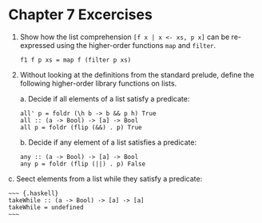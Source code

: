 Chapter 7 Excercises
===================

1. Show how the list comprehension `[f x | x <- xs, p x]` can be re-expressed using the higher-order functions `map` and `filter`.

    ~~~ {.haskell}
    f1 f p xs = map f (filter p xs)
    ~~~ 
2. Without looking at the definitions from the standard prelude, define the following higher-order library functions on lists.

    a. Decide if all elements of a list satisfy a predicate:
    
    ~~~ {.haskell}
    all' p = foldr (\h b -> b && p h) True
    all :: (a -> Bool) -> [a] -> Bool
    all p = foldr (flip (&&) . p) True 
    ~~~
    b. Decide if any element of a list satisfies a predicate:
    ~~~ {.haskell}
    any :: (a -> Bool) -> [a] -> Bool
    any p = foldr (flip (||) . p) False
    ~~~
c. Seect elements from a list while they satisfy a predicate:

    ~~~ {.haskell}
    takeWhile :: (a -> Bool) -> [a] -> [a]
    takeWhile = undefined
    ~~~


